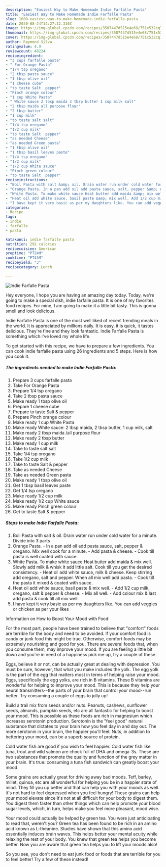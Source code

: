 ```yaml
---
description: "Easiest Way to Make Homemade Indie Farfalle Pasta"
title: "Easiest Way to Make Homemade Indie Farfalle Pasta"
slug: 1080-easiest-way-to-make-homemade-indie-farfalle-pasta
date: 2020-08-24T14:27:12.310Z
image: https://img-global.cpcdn.com/recipes/3507447d515e4e68/751x532cq70/indie-farfalle-pasta-recipe-main-photo.jpg
thumbnail: https://img-global.cpcdn.com/recipes/3507447d515e4e68/751x532cq70/indie-farfalle-pasta-recipe-main-photo.jpg
cover: https://img-global.cpcdn.com/recipes/3507447d515e4e68/751x532cq70/indie-farfalle-pasta-recipe-main-photo.jpg
author: Raymond Silva
ratingvalue: 4.9
reviewcount: 40224
recipeingredient:
- "3 cups farfalle pasta"
- " For Orange Pasta"
- "1/4 tsp oregano"
- "2 tbsp pasta sauce"
- "1 tbsp olive oil"
- "1 cheese cube"
- "to taste Salt  pepper"
- "Pinch orange colour"
- "1 cup White Pasta"
- " White sauce 2 tbsp maida 2 tbsp butter 1 cup milk salt"
- "2 tbsp maida all purpose flour"
- "2 tbsp butter"
- "1 cup milk"
- "to taste salt salt"
- "1/4 tsp oregano"
- "1/2 cup milk"
- "to taste Salt  pepper"
- "as needed Cheese"
- "as needed Green pasta"
- "1 tbsp olive oil"
- "1 tbsp basil leaves paste"
- "1/4 tsp oregano"
- "1/2 cup milk"
- "1/2 cup White sauce"
- "Pinch green colour"
- "to taste Salt  pepper"
recipeinstructions:
- "Boil Pasta with salt &amp; oil. Drain water run under cold water for a minute. Divide into 3 parts"
- "Orange Pasta. In a pan add oil add pasta sauce, salt, pepper &amp; oregano. Mix well cook for a minute. Add pasta &amp; cheese. Cook till pasta is well coated with sauce."
- "White Pasta. To make white sauce Heat butter add maida &amp; mix well. Slowly add milk &amp; whisk it add little salt. Cook till you get the desired consistency. Heat oil add white sauce, milk &amp; cheese. Keep stirring add oregano, salt and pepper. When all mix well add pasta. Cook till the pasta it mixed &amp; coated with sauce."
- "Heat oil add white sauce, basil paste &amp; mix well. Add 1/2 cup milk, oregano, salt &amp; pepper &amp; cheese. Mix all well. Add colour mix &amp; last add pasta &amp; cook till all mix well."
- "I have kept it very basic as per my daughters like. You can add veggies or chicken as per your likes"
categories:
- Recipe
tags:
- indie
- farfalle
- pasta

katakunci: indie farfalle pasta 
nutrition: 292 calories
recipecuisine: American
preptime: "PT24M"
cooktime: "PT43M"
recipeyield: "3"
recipecategory: Lunch

---
```



![Indie Farfalle Pasta](https://img-global.cpcdn.com/recipes/3507447d515e4e68/751x532cq70/indie-farfalle-pasta-recipe-main-photo.jpg)

Hey everyone, I hope you are having an amazing day today. Today, we're going to make a special dish, indie farfalle pasta. It is one of my favorites food recipes. For mine, I am going to make it a little bit tasty. This is gonna smell and look delicious.

Indie Farfalle Pasta is one of the most well liked of recent trending meals in the world. It is appreciated by millions daily. It is easy, it is quick, it tastes delicious. They're fine and they look fantastic. Indie Farfalle Pasta is something which I've loved my whole life.




To get started with this recipe, we have to prepare a few ingredients. You can cook indie farfalle pasta using 26 ingredients and 5 steps. Here is how you cook it.

<!--inarticleads1-->

##### The ingredients needed to make Indie Farfalle Pasta:

1. Prepare 3 cups farfalle pasta
1. Take  For Orange Pasta
1. Prepare 1/4 tsp oregano
1. Take 2 tbsp pasta sauce
1. Make ready 1 tbsp olive oil
1. Prepare 1 cheese cube
1. Prepare to taste Salt &amp; pepper
1. Prepare Pinch orange colour
1. Make ready 1 cup White Pasta
1. Make ready  White sauce: 2 tbsp maida, 2 tbsp butter, 1 cup milk, salt
1. Make ready 2 tbsp maida /all purpose flour
1. Make ready 2 tbsp butter
1. Make ready 1 cup milk
1. Take to taste salt salt
1. Take 1/4 tsp oregano
1. Take 1/2 cup milk
1. Take to taste Salt &amp; pepper
1. Take as needed Cheese
1. Take as needed Green pasta
1. Make ready 1 tbsp olive oil
1. Get 1 tbsp basil leaves paste
1. Get 1/4 tsp oregano
1. Make ready 1/2 cup milk
1. Make ready 1/2 cup White sauce
1. Make ready Pinch green colour
1. Get to taste Salt &amp; pepper




<!--inarticleads2-->

##### Steps to make Indie Farfalle Pasta:

1. Boil Pasta with salt &amp; oil. Drain water run under cold water for a minute. Divide into 3 parts
1. Orange Pasta. - In a pan add oil add pasta sauce, salt, pepper &amp; oregano. Mix well cook for a minute. - Add pasta &amp; cheese. - Cook till pasta is well coated with sauce.
1. White Pasta. To make white sauce Heat butter add maida &amp; mix well. Slowly add milk &amp; whisk it add little salt. Cook till you get the desired consistency. - Heat oil add white sauce, milk &amp; cheese. Keep stirring add oregano, salt and pepper. When all mix well add pasta. - Cook till the pasta it mixed &amp; coated with sauce.
1. Heat oil add white sauce, basil paste &amp; mix well. - Add 1/2 cup milk, oregano, salt &amp; pepper &amp; cheese. - Mix all well. - Add colour mix &amp; last add pasta &amp; cook till all mix well.
1. I have kept it very basic as per my daughters like. You can add veggies or chicken as per your likes




Information on How to Boost Your Mood with Food


For the most part, people have been trained to believe that "comfort" foods are terrible for the body and need to be avoided. If your comfort food is candy or junk food this might be true. Otherwise, comfort foods may be extremely nourishing and good for you. There are several foods that, when you consume them, may improve your mood. If you are feeling a little bit down and you're in need of a happiness pick me up, try a couple of these.

Eggs, believe it or not, can be actually great at dealing with depression. You must be sure, however, that what you make includes the yolk. The egg yolk is the part of the egg that matters most in terms of helping raise your mood. Eggs, specifically the egg yolks, are rich in B vitamins. These B vitamins are wonderful for helping to improve your mood. This is because they help your neural transmitters--the parts of your brain that control your mood--run better. Try consuming a couple of eggs to jolly up!

Build a trail mix from seeds and/or nuts. Peanuts, cashews, sunflower seeds, almonds, pumpkin seeds, etc are all fantastic for helping to boost your mood. This is possible as these foods are rich in magnesium which increases serotonin production. Serotonin is the "feel good" natural substance that dictates to your brain how you feel day in and day out. The more serotonin in your brain, the happier you'll feel. Nuts, in addition to bettering your mood, can be a superb source of protein.

Cold water fish are good if you wish to feel happier. Cold water fish like tuna, trout and wild salmon are chock full of DHA and omega-3s. These are two substances that promote the quality and function of the grey matter in your brain. It's true: consuming a tuna fish sandwich can greatly boost your mood. 

Some grains are actually great for driving away bad moods. Teff, barley, millet, quinoa, etc are all wonderful for helping you be in a happier state of mind. They fill you up better and that can help you with your moods as well. It's not hard to feel depressed when you feel hungry! These grains can help your mood elevate since it's not at all difficult for your body to digest them. You digest them faster than other things which can help promote your blood sugar levels, which, in turn, helps make you feel more pleasant, mood wise.

Your mood could actually be helped by green tea. You were just anticipating to read that, weren't you? Green tea has been found to be rich in an amino acid known as L-theanine. Studies have shown that this amino acid essentially induces brain waves. This helps better your mental acuity while relaxing the rest of your body. You knew that green tea helps you become better. Now you are aware that green tea helps you to lift your moods also!

So you see, you don't need to eat junk food or foods that are terrible for you to feel better! Try a few of these instead!

